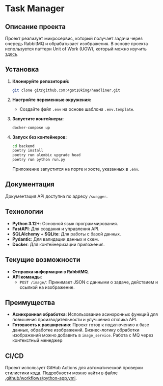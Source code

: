 # Task Manager

## Описание проекта
Проект реализует микросервис, который получает задачи через очередь RabbitMQ и обрабатывает изображения. В основе проекта используется паттерн Unit of Work (UOW), который можно изучить [здесь](https://github1s.com/cosmicpython/code/tree/chapter_06_uow).

## Установка

1. **Клонируйте репозиторий:**
   ```bash
   git clone git@github.com:4got10king/headliner.git
   ```

2. **Настройте переменные окружения:**
   - Создайте файл `.env` на основе шаблона `.env.template`.

3. **Запустите контейнеры:**
   ```bash
   docker-compose up
   ```

4. **Запуск без контейнеров:**
   ```bash
   cd backend
   poetry install
   poetry run alembic upgrade head
   poetry run python run.py
   ```
   Приложение запустится на порте и хосте, указанных в `.env`.

## Документация

Документация API доступна по адресу `/swagger`.

## Технологии

- **Python 3.12+**: Основной язык программирования.
- **FastAPI**: Для создания и управления API.
- **SQLAlchemy + SQLite**: Для работы с базой данных.
- **Pydantic**: Для валидации данных и схем.
- **Docker**: Для контейнеризации приложения.

## Текущие возможности

- **Отправка информации в RabbitMQ**.
- **API команды**:
  - `POST /image/`: Принимает JSON с данными о задаче, действием и ссылкой на изображение.

## Преимущества

- **Асинхронная обработка**: Использование асинхронных функций для повышения производительности и улучшения отклика API.
- **Готовность к расширению**: Проект готов к подключению к базе данных, обработке изображений. Бизнес-логику обработки изображений можно добавить в `image_service`. Работа с MQ через контекстный менеджер

## CI/CD

Проект использует GitHub Actions для автоматической проверки стилистики кода. Подробности можно найти в файле [.github/workflows/python-app.yml](.github/workflows/python-app.yml).

